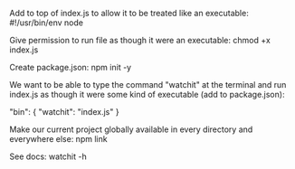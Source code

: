 Add to top of index.js to allow it to be treated like an executable:
#!/usr/bin/env node 

Give permission to run file as though it were an executable:
chmod +x index.js

Create package.json:
npm init -y


We want to be able to type the command "watchit" at the terminal
and run index.js as though it were some kind of executable (add to package.json):

"bin": {
    "watchit": "index.js"
}

Make our current project globally available in every directory and everywhere else:
npm link

See docs:
watchit -h
